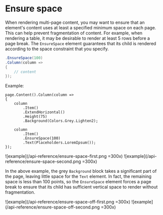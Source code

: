 # Ensure space

When rendering multi-page content, you may want to ensure that an element's content uses at least a specified minimum space on each page. This can help prevent fragmentation of content.
For example, when rendering a table, it may be desirable to render at least 5 rows before a page break.
The `EnsureSpace` element guarantees that its child is rendered according to the space constraint that you specify.

```csharp
.EnsureSpace(100)
.Column(column =>
{
    // content
});
```

Example:
```csharp{11}
page.Content().Column(column =>
{
    column
        .Item()
        .ExtendHorizontal()
        .Height(75)
        .Background(Colors.Grey.Lighten2);
    
    column
        .Item()
        .EnsureSpace(100)
        .Text(Placeholders.LoremIpsum());
});
```

![example](/api-reference/ensure-space-first.png =300x)
![example](/api-reference/ensure-space-second.png =300x)

In the above example, the grey `Background` block takes a significant part of the page, leaving little space for the `Text` element. In fact, the remaining space is less than 100 points, so the `EnsureSpace` element forces a page break to ensure that its child has sufficient vertical space to render without fragmentation.

![example](/api-reference/ensure-space-off-first.png =300x)
![example](/api-reference/ensure-space-off-second.png =300x)